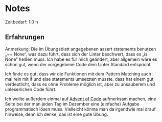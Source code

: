 # Notes

Zeitbedarf: 1.0 h

## Erfahrungen
Anmerkung: Die im Übungsblatt angegebenen assert statements benutzen „== None“, was dazu führt, dass sich der Linter beschwert, dass es „is None“ heißen muss. Ich habe es für mich geändert, aber allgemein wäre es schon gut, wenn der vorgegebene Code dem Linter Standard entspricht.

Ich finde es gut, dass wir die Funktionen mit dem Pattern Matching auch mal rein mit if und else statements umsetzten musste, dass hat einem gut verdeutlicht, dass es ohne Probleme möglich ist, aber zu unsauberem und unleserlichen Code führt.

Ich wollte außerdem einmal auf [Advent of Code](https://adventofcode.com/2022) aufmerksam machen, eine Seite bei der man jeden Tag im Dezember eine (einfache) Aufgabe programmatisch lösen muss. Vielleicht könnte man da irgendwie mal drauf hinweise, denn ich denke, das ist eine gute Übung.